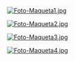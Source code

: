 [![Foto-Maqueta1.jpg](https://i.postimg.cc/hPD8LBGf/Foto-Maqueta1.jpg)](https://postimg.cc/kDHtCLKm)

[![Foto-Maqueta2.jpg](https://i.postimg.cc/280QTKqT/Foto-Maqueta2.jpg)](https://postimg.cc/gn6L24H6)

[![Foto-Maqueta3.jpg](https://i.postimg.cc/9XttwMC6/Foto-Maqueta3.jpg)](https://postimg.cc/5jyFZfHg)

[![Foto-Maqueta4.jpg](https://i.postimg.cc/prZDw0sW/Foto-Maqueta4.jpg)](https://postimg.cc/PvCpZMG9)
